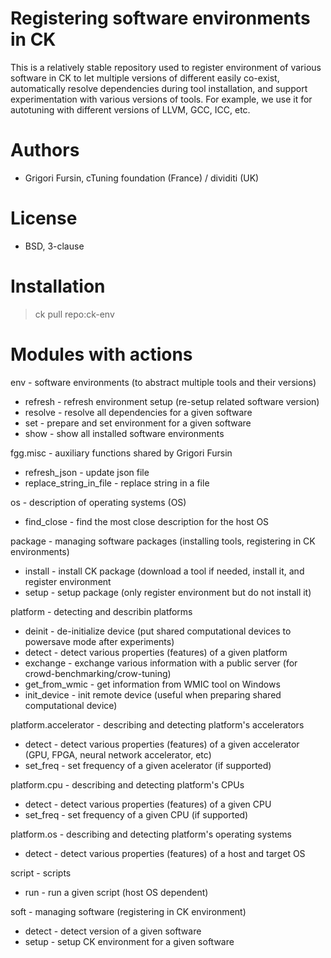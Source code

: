 Registering software environments in CK
=======================================

This is a relatively stable repository used to register
environment of various software in CK to let multiple
versions of different easily co-exist, automatically
resolve dependencies during tool installation, and
support experimentation with various versions of
tools. For example, we use it for autotuning with
different versions of LLVM, GCC, ICC, etc.

Authors
=======

* Grigori Fursin, cTuning foundation (France) / dividiti (UK)

License
=======
* BSD, 3-clause

Installation
============

> ck pull repo:ck-env

Modules with actions
====================

env - software environments (to abstract multiple tools and their versions)

  * refresh - refresh environment setup (re-setup related software version)
  * resolve - resolve all dependencies for a given software
  * set - prepare and set environment for a given software
  * show - show all installed software environments

fgg.misc - auxiliary functions shared by Grigori Fursin

  * refresh_json - update json file
  * replace_string_in_file - replace string in a file

os - description of operating systems (OS)

  * find_close - find the most close description for the host OS

package - managing software packages (installing tools, registering in CK environments)

  * install - install CK package (download a tool if needed, install it, and register environment
  * setup - setup package (only register environment but do not install it)

platform - detecting and describin platforms

  * deinit - de-initialize device (put shared computational devices to powersave mode after experiments)
  * detect - detect various properties (features) of a given platform
  * exchange - exchange various information with a public server (for crowd-benchmarking/crow-tuning)
  * get_from_wmic - get information from WMIC tool on Windows
  * init_device - init remote device (useful when preparing shared computational device)

platform.accelerator - describing and detecting platform's accelerators

  * detect - detect various properties (features) of a given accelerator (GPU, FPGA, neural network accelerator, etc)
  * set_freq - set frequency of a given acelerator (if supported)

platform.cpu - describing and detecting platform's CPUs

  * detect - detect various properties (features) of a given CPU
  * set_freq - set frequency of a given CPU (if supported)

platform.os - describing and detecting platform's operating systems

  * detect - detect various properties (features) of a host and target OS

script - scripts

  * run - run a given script (host OS dependent)

soft - managing software (registering in CK environment)

  * detect - detect version of a given software
  * setup - setup CK environment for a given software
